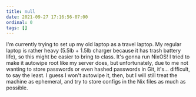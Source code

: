 ```yaml
---
title: null
date: 2021-09-27 17:16:56-07:00
ordinal: 0
tags: []
---
```


I'm currently trying to set up my old laptop as a travel laptop. My regular
laptop is rather heavy (5.5lb + 1.5lb charger because it has trash battery
life), so this might be easier to bring to class. It's gonna run NixOS! I tried
to make it autowipe root like my server does, but unfortunately, due to me not
wanting to store passwords or even hashed passwords in Git, it's... difficult,
to say the least. I guess I won't autowipe it, then, but I will still treat the
machine as ephemeral, and try to store configs in the Nix files as much as possible.
